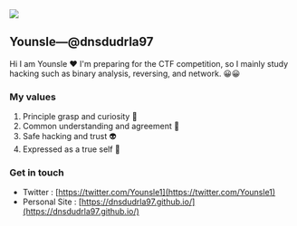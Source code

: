 
<img src="https://www.notion.so/younsle/Younsle-53dabcd661e643a99f8bedf460b10b6d#59ddced8a00940358c89713e2cc4ad85"> 

## Younsle—@dnsdudrla97

Hi I am Younsle ❤ I'm preparing for the CTF competition, so I mainly study hacking such as binary analysis, reversing, and network. 😀😀

### My values
1. Principle grasp and curiosity 🥽
2. Common understanding and agreement 🙌
3. Safe hacking and trust 👽
4. Expressed as a true self 💓

### Get in touch
- Twitter : [https://twitter.com/Younsle1](https://twitter.com/Younsle1)
- Personal Site : [https://dnsdudrla97.github.io/](https://dnsdudrla97.github.io/)
